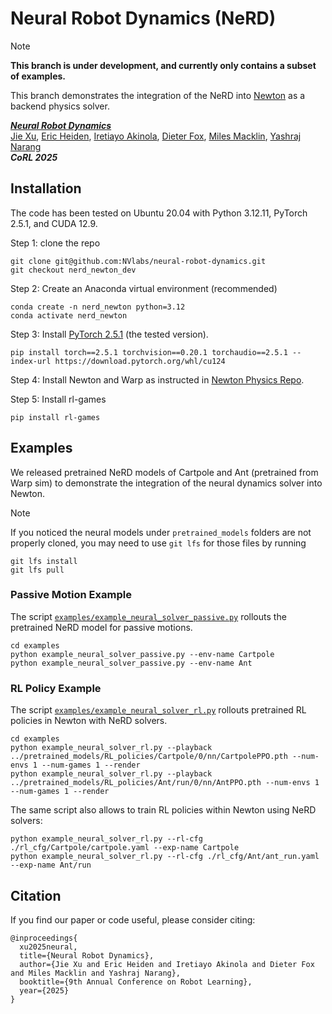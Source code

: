 # Neural Robot Dynamics (NeRD)

> [!Note]
> **This branch is under development, and currently only contains a subset of examples.**

This branch demonstrates the integration of the NeRD into [Newton](https://github.com/newton-physics/newton) as a backend physics solver. 

[***Neural Robot Dynamics***](https://neural-robot-dynamics.github.io/) <br/>
[Jie Xu](https://people.csail.mit.edu/jiex), [Eric Heiden](https://eric-heiden.com/), [Iretiayo Akinola](https://research.nvidia.com/person/iretiayo-akinola), [Dieter Fox](https://homes.cs.washington.edu/~fox/), [Miles Macklin](https://blog.mmacklin.com/about/), [Yashraj Narang](https://research.nvidia.com/person/yashraj-narang) <br/>
***CoRL 2025***

## Installation
The code has been tested on Ubuntu 20.04 with Python 3.12.11, PyTorch 2.5.1, and CUDA 12.9.

Step 1: clone the repo
```
git clone git@github.com:NVlabs/neural-robot-dynamics.git
git checkout nerd_newton_dev
```

Step 2: Create an Anaconda virtual environment (recommended)
```
conda create -n nerd_newton python=3.12
conda activate nerd_newton
```

Step 3: Install [PyTorch 2.5.1](https://pytorch.org/get-started/previous-versions/#v251) (the tested version).
```
pip install torch==2.5.1 torchvision==0.20.1 torchaudio==2.5.1 --index-url https://download.pytorch.org/whl/cu124
```

Step 4: Install Newton and Warp as instructed in [Newton Physics Repo](https://github.com/newton-physics/newton).

Step 5: Install rl-games
```
pip install rl-games
```

## Examples

We released pretrained NeRD models of Cartpole and Ant (pretrained from Warp sim) to demonstrate the integration of the neural dynamics solver into Newton. 

> [!Note]
> If you noticed the neural models under `pretrained_models` folders are not properly cloned, you may need to use `git lfs` for those files by running 
> ```
> git lfs install
> git lfs pull
> ```

### Passive Motion Example
The script [`examples/example_neural_solver_passive.py`](examples/example_neural_solver_passive.py) rollouts the pretrained NeRD model for passive motions.
```
cd examples
python example_neural_solver_passive.py --env-name Cartpole
python example_neural_solver_passive.py --env-name Ant
```

### RL Policy Example
The script [`examples/example_neural_solver_rl.py`](examples/example_neural_solver_rl.py) rollouts pretrained RL policies in Newton with NeRD solvers.
```
cd examples
python example_neural_solver_rl.py --playback ../pretrained_models/RL_policies/Cartpole/0/nn/CartpolePPO.pth --num-envs 1 --num-games 1 --render
python example_neural_solver_rl.py --playback ../pretrained_models/RL_policies/Ant/run/0/nn/AntPPO.pth --num-envs 1 --num-games 1 --render
```

The same script also allows to train RL policies within Newton using NeRD solvers:
```
python example_neural_solver_rl.py --rl-cfg ./rl_cfg/Cartpole/cartpole.yaml --exp-name Cartpole
python example_neural_solver_rl.py --rl-cfg ./rl_cfg/Ant/ant_run.yaml --exp-name Ant/run
```

## Citation

If you find our paper or code useful, please consider citing:
```
@inproceedings{
  xu2025neural,
  title={Neural Robot Dynamics},
  author={Jie Xu and Eric Heiden and Iretiayo Akinola and Dieter Fox and Miles Macklin and Yashraj Narang},
  booktitle={9th Annual Conference on Robot Learning},
  year={2025}
}
```